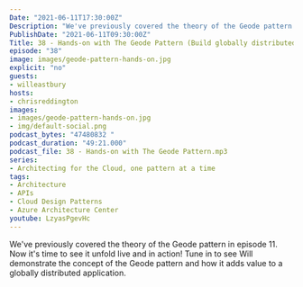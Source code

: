 ```yaml
---
Date: "2021-06-11T17:30:00Z"
Description: "We've previously covered the theory of the Geode pattern in episode 11. Now it's time to see it unfold live and in action! Tune in to see Will demonstrate the concept of the Geode pattern and how it adds value to a globally distributed application."
PublishDate: "2021-06-11T09:30:00Z"
Title: 38 - Hands-on with The Geode Pattern (Build globally distributed applications!)
episode: "38"
image: images/geode-pattern-hands-on.jpg
explicit: "no"
guests:
- willeastbury
hosts:
- chrisreddington
images:
- images/geode-pattern-hands-on.jpg
- img/default-social.png
podcast_bytes: "47480832 "
podcast_duration: "49:21.000"
podcast_file: 38 - Hands-on with The Geode Pattern.mp3
series:
- Architecting for the Cloud, one pattern at a time
tags:
- Architecture
- APIs
- Cloud Design Patterns
- Azure Architecture Center
youtube: LzyasPgevHc
---
```

We've previously covered the theory of the Geode pattern in episode 11. Now it's time to see it unfold live and in action! Tune in to see Will demonstrate the concept of the Geode pattern and how it adds value to a globally distributed application.
